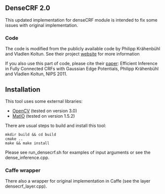 ## DenseCRF 2.0

This updated implementation for denseCRF module is intended to fix some issues with original implementation.

### Code

The code is modified from the publicly available code by Philipp Krähenbühl and Vladlen Koltun.
See their project [website](http://www.philkr.net/home/densecrf) for more information 

If you also use this part of code, please cite their [paper](http://googledrive.com/host/0B6qziMs8hVGieFg0UzE0WmZaOW8/papers/densecrf.pdf):
Efficient Inference in Fully Connected CRFs with Gaussian Edge Potentials, Philipp Krähenbühl and Vladlen Koltun, NIPS 2011.

## Installation

This tool uses some external libraries:
- [OpenCV](http://opencv.org/) (tested on version 3.0)
- [MatIO](https://sourceforge.net/projects/matio/) (tested on version 1.5.2)

There are usual steps to build and install this tool:
```
mkdir build && cd build 
cmake ..
make && make install
```

Please see run_densecrf.sh for examples of input arguments or see the dense_inference.cpp.

### Caffe wrapper

There also a wrapper for original implementation in Caffe (see the layer densecrf_layer.cpp).